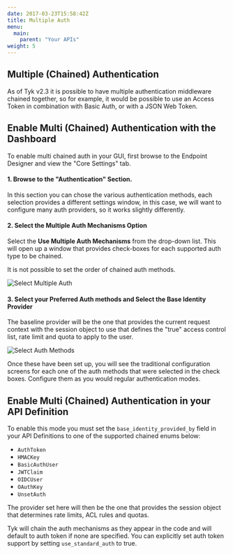 ```yaml
---
date: 2017-03-23T15:58:42Z
title: Multiple Auth
menu:
  main:
    parent: "Your APIs"
weight: 5 
---
```


## <a name="multi-chained-authentication"></a> Multiple (Chained) Authentication

As of Tyk v2.3 it is possible to have multiple authentication middleware chained together, so for example, it would be possible to use an Access Token in combination with Basic Auth, or with a JSON Web Token.

## <a name="enable-multi-chanied-authentication-with-dashboard"></a> Enable Multi (Chained) Authentication with the Dashboard

To enable multi chained auth in your GUI, first browse to the Endpoint Designer and view the "Core Settings" tab.

#### 1\. Browse to the "Authentication" Section.

In this section you can chose the various authentication methods, each selection provides a different settings window, in this case, we will want to configure many auth providers, so it works slightly differently.

#### 2\. Select the Multiple Auth Mechanisms Option

Select the **Use Multiple Auth Mechanisms** from the drop-down list. This will open up a window that provides check-boxes for each supported auth type to be chained.

It is not possible to set the order of chained auth methods.

![Select Multiple Auth][1]

#### 3\. Select your Preferred Auth methods and Select the Base Identity Provider

The baseline provider will be the one that provides the current request context with the session object to use that defines the "true" access control list, rate limit and quota to apply to the user.

![Select Auth Methods][2]

Once these have been set up, you will see the traditional configuration screens for each one of the auth methods that were selected in the check boxes. Configure them as you would regular authentication modes.

## <a name="enable-multi-chanied-authentication-in-your-api-definition"></a> Enable Multi (Chained) Authentication in your API Definition

To enable this mode you must set the `base_identity_provided_by` field in your API Definitions to one of the supported chained enums below:

*   `AuthToken`
*   `HMACKey` 
*   `BasicAuthUser` 
*   `JWTClaim` 
*   `OIDCUser` 
*   `OAuthKey` 
*   `UnsetAuth`

The provider set here will then be the one that provides the session object that determines rate limits, ACL rules and quotas.

Tyk will chain the auth mechanisms as they appear in the code and will default to auth token if none are specified. You can explicitly set auth token support by setting `use_standard_auth` to true.

[1]: /docs/img/dashboard/system-management/multi_auth_2.5.png
[2]: /docs/img/dashboard/system-management/auth_methods_2.5.png


